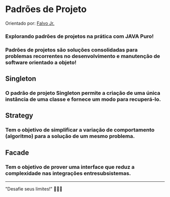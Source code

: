 <h1> Padrões de Projeto </h1>
Orientado por: <a href="github.com/falvojr">Falvo Jr.</a></a>
<h3> Explorando padrões de projetos na prática com JAVA Puro! </h3>
<h3> Padrões de projetos são soluções consolidadas para problemas recorrentes no desenvolvimento e manutenção de software orientado a objeto! </h3>

<h2> Singleton </h2>
<h3>O padrão de projeto Singleton permite a criação de uma única instância de uma classe e fornece um modo para recuperá-lo. </h3>

<h2> Strategy </h2>
<h3> Tem o objetivo de simplificar a variação de comportamento (algoritmo) para a solução de um mesmo problema. </h3>

<h2> Facade </h2>
<h3> Tem o objetivo de prover uma interface que reduz a complexidade nas integrações entresubsistemas. </h3>

---------------------------------

"Desafie seus limites!"
🚀🚀🚀

